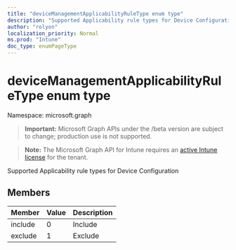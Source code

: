 ```yaml
---
title: "deviceManagementApplicabilityRuleType enum type"
description: "Supported Applicability rule types for Device Configuration"
author: "rolyon"
localization_priority: Normal
ms.prod: "Intune"
doc_type: enumPageType
---
```


# deviceManagementApplicabilityRuleType enum type

Namespace: microsoft.graph

> **Important:** Microsoft Graph APIs under the /beta version are subject to change; production use is not supported.

> **Note:** The Microsoft Graph API for Intune requires an [active Intune license](https://go.microsoft.com/fwlink/?linkid=839381) for the tenant.

Supported Applicability rule types for Device Configuration

## Members
|Member|Value|Description|
|:---|:---|:---|
|include|0|Include|
|exclude|1|Exclude|



